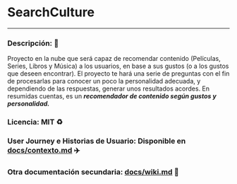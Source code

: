 # SearchCulture
---
### Descripción: :page_with_curl:

Proyecto en la nube que será capaz de recomendar contenido (Películas, Series, Libros y Música) a los usuarios, en base a sus gustos (o a los gustos que deseen encontrar). El proyecto te hará una serie de preguntas con el fin de procesarlas para conocer un poco la personalidad adecuada, y dependiendo de las respuestas, generar unos resultados acordes. En resumidas cuentas, es un ___recomendador de contenido según gustos y personalidad.___

### Licencia: MIT :recycle:

### User Journey e Historias de Usuario: Disponible en [docs/contexto.md](https://github.com/migueorg/SearchCulture/docs/contexto.md) :airplane:

### Otra documentación secundaria: [docs/wiki.md](https://github.com/migueorg/SearchCulture/docs/wiki.md) :file_folder: